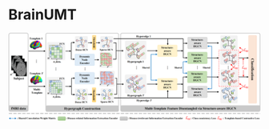 # BrainUMT
![image](https://github.com/MortonHao/BrainHTDL/blob/main/BrainHTDL%E6%A8%A1%E5%9E%8B%E5%9B%BE.png)
